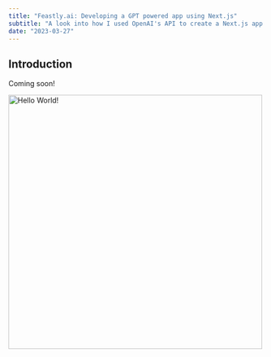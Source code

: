 ```yaml
---
title: "Feastly.ai: Developing a GPT powered app using Next.js"
subtitle: "A look into how I used OpenAI's API to create a Next.js app that generates recipes."
date: "2023-03-27"
---
```

## Introduction

Coming soon!

<img src="/images/hero-image.webp" alt="Hello World!" width="500" />